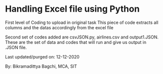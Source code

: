 # Handling Excel file using Python
First level of Coding to upload in original task
This piece of code extracts all columns and the datas accordingly from the excel file

Second set of codes added are csvJSON.py, airlines.csv and output1.JSON. These are the set of data and codes
that will run and give us output in .JSON file.

Last updated/purged on: 12-12-2020

By: Bikramadittya Bagchi, MCA, SIT
